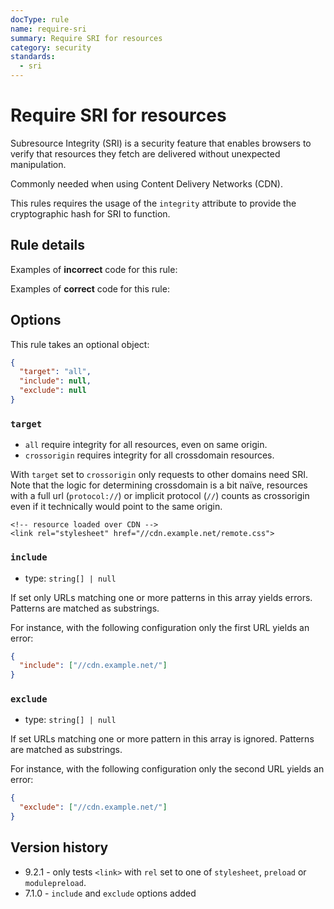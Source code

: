 ```yaml
---
docType: rule
name: require-sri
summary: Require SRI for resources
category: security
standards:
  - sri
---
```


# Require SRI for resources

Subresource Integrity (SRI) is a security feature that enables browsers to
verify that resources they fetch are delivered without unexpected manipulation.

Commonly needed when using Content Delivery Networks (CDN).

This rules requires the usage of the `integrity` attribute to provide the
cryptographic hash for SRI to function.

## Rule details

Examples of **incorrect** code for this rule:

<validate name="incorrect" rules="require-sri">
    <script src="//cdn.example.net/jquery.min.js"></script>
</validate>

Examples of **correct** code for this rule:

<validate name="correct" rules="require-sri">
    <script src="//cdn.example.net/jquery.min.js" integrity="sha384-..."></script>
</validate>

## Options

This rule takes an optional object:

```json
{
  "target": "all",
  "include": null,
  "exclude": null
}
```

### `target`

- `all` require integrity for all resources, even on same origin.
- `crossorigin` requires integrity for all crossdomain resources.

With `target` set to `crossorigin` only requests to other domains need SRI. Note
that the logic for determining crossdomain is a bit naïve, resources with a full
url (`protocol://`) or implicit protocol (`//`) counts as crossorigin even if it
technically would point to the same origin.

<validate name="crossorigin" rules="require-sri" require-sri='{"target": "crossorigin"}'>
    <!--- local resource -->
    <link rel="stylesheet" href="local.css">

    <!-- resource loaded over CDN -->
    <link rel="stylesheet" href="//cdn.example.net/remote.css">

</validate>

### `include`

- type: `string[] | null`

If set only URLs matching one or more patterns in this array yields errors.
Patterns are matched as substrings.

For instance, with the following configuration only the first URL yields an error:

```json
{
  "include": ["//cdn.example.net/"]
}
```

<validate name="include-option" rules="require-sri" require-sri='{"include": ["//cdn.example.net/"]}'>
    <!-- matches included pattern, yields error -->
    <link rel="stylesheet" href="//cdn.example.net/remote.css" />
    <!-- doesn't match, no error -->
    <link rel="stylesheet" href="//static-assets.example.org/remote.css" />
</validate>

### `exclude`

- type: `string[] | null`

If set URLs matching one or more pattern in this array is ignored.
Patterns are matched as substrings.

For instance, with the following configuration only the second URL yields an error:

```json
{
  "exclude": ["//cdn.example.net/"]
}
```

<validate name="exclude-option" rules="require-sri" require-sri='{"exclude": ["//cdn.example.net/"]}'>
    <!-- doesn't match excluded pattern, yields error -->
    <link rel="stylesheet" href="//cdn.example.net/remote.css">
    <!-- matches excluded pattern, no error -->
    <link rel="stylesheet" href="//static-assets.example.org/remote.css">
</validate>

## Version history

- 9.2.1 - only tests `<link>` with `rel` set to one of `stylesheet`, `preload` or `modulepreload`.
- 7.1.0 - `include` and `exclude` options added
